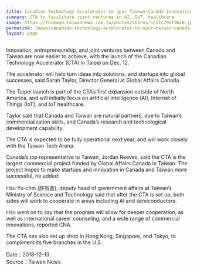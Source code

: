 ```yaml
---
title: Canadian Technology Accelerator to spur Taiwan-Canada innovation
summary: CTA to facilitate joint ventures in AI, IoT, healthcare
image: https://tnimage.taiwannews.com.tw/photos/shares/5c11c79df36c0.jpg
permalink: /news/canadian-technology-accelerator-to-spur-taiwan-canada-innovation/
layout: page
---
```

Innovation, entrepreneurship, and joint ventures between Canada and Taiwan are now easier to achieve, with the launch of the Canadian Technology Accelerator (CTA) in Taipei on Dec. 12.

The accelerator will help turn ideas into solutions, and startups into global successes, said Sarah Taylor, Director General at Global Affairs Canada.

The Taipei launch is part of the CTA’s first expansion outside of North America, and will initially focus on artificial intelligence (AI), Internet of Things (IoT), and IoT healthcare.

Taylor said that Canada and Taiwan are natural partners, due to Taiwan’s commercialization skills, and Canada’s research and technological development capability.

The CTA is expected to be fully operational next year, and will work closely with the Taiwan Tech Arena.

Canada’s top representative to Taiwan, Jordan Reeves, said the CTA is the largest commercial project funded by Global Affairs Canada in Taiwan. The project hopes to make startups and innovation in Canada and Taiwan more successful, he added.

Hsu Yu-chin (許有進), deputy head of government affairs at Taiwan’s Ministry of Science and Technology said that after the CTA is set up, both sides will work to cooperate in areas including AI and semiconductors.

Hsu went on to say that the program will allow for deeper cooperation, as well as international career counseling, and a wide range of commercial innovations, reported CNA.

The CTA has also set up shop in Hong Kong, Singapore, and Tokyo, to compliment its five branches in the U.S.

Date：2018-12-13
<br/>
Source：Taiwan News

